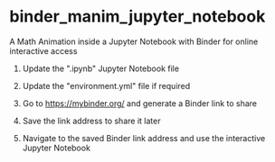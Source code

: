 # binder_manim_jupyter_notebook
A Math Animation inside a Jupyter Notebook with Binder for online interactive access

1. Update the ".ipynb" Jupyter Notebook file
2. Update the "environment.yml" file if required
3. Go to https://mybinder.org/ and generate a Binder link to share
4. Save the link address to share it later

5. Navigate to the saved Binder link address and use the interactive Jupyter Notebook
